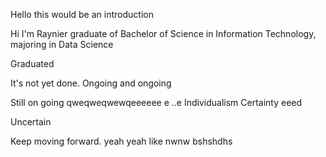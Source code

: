 Hello this would be an introduction

Hi I'm Raynier graduate of Bachelor of Science in Information Technology, majoring in Data Science

Graduated 

It's not yet done. 
Ongoing and ongoing

Still on going
qweqweqwewqeeeeee e
..e
Individualism
Certainty eeed

Uncertain 

Keep moving forward.
yeah
yeah
like
nwnw
bshshdhs
